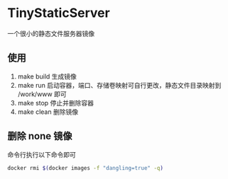 # TinyStaticServer
一个很小的静态文件服务器镜像

## 使用
1. make build 生成镜像
2. make run 启动容器，端口、存储卷映射可自行更改，静态文件目录映射到 /work/www 即可
3. make stop 停止并删除容器
4. make clean 删除镜像

## 删除 none 镜像
命令行执行以下命令即可
```sh
docker rmi $(docker images -f "dangling=true" -q)
```
